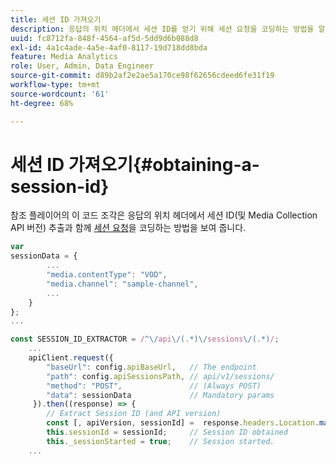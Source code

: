 ```yaml
---
title: 세션 ID 가져오기
description: 응답의 위치 헤더에서 세션 ID를 얻기 위해 세션 요청을 코딩하는 방법을 알아봅니다.
uuid: fc8712fa-848f-4564-af5d-5dd9d6b088d8
exl-id: 4a1c4ade-4a5e-4af0-8117-19d718dd8bda
feature: Media Analytics
role: User, Admin, Data Engineer
source-git-commit: d89b2af2e2ae5a170ce98f62656cdeed6fe31f19
workflow-type: tm+mt
source-wordcount: '61'
ht-degree: 68%

---
```


# 세션 ID 가져오기{#obtaining-a-session-id}

참조 플레이어의 이 코드 조각은 응답의 위치 헤더에서 세션 ID(및 Media Collection API 버전) 추출과 함께 [세션 요청](/help/media-collection-api/mc-api-ref/mc-api-sessions-req.md)을 코딩하는 방법을 보여 줍니다.

```js
var  
sessionData = { 
        ... 
        "media.contentType": "VOD", 
        "media.channel": "sample-channel", 
        ... 
    } 
}; 
...

const SESSION_ID_EXTRACTOR = /^\/api\/(.*)\/sessions\/(.*)/; 
    ...
    apiClient.request({ 
        "baseUrl": config.apiBaseUrl,   // The endpoint 
        "path": config.apiSessionsPath, // api/v1/sessions/ 
        "method": "POST",               // (Always POST) 
        "data": sessionData             // Mandatory params 
     }).then((response) => { 
        // Extract Session ID (and API version) 
        const [, apiVersion, sessionId] =  response.headers.Location.match(SESSION_ID_EXTRACTOR);  
        this.sessionId = sessionId;     // Session ID obtained 
        this._sessionStarted = true;    // Session started. 
    ...
```
